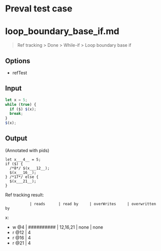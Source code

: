 # Preval test case

# loop_boundary_base_if.md

> Ref tracking > Done > While-if > Loop boundary base if

## Options

- refTest

## Input

`````js filename=intro
let x = 5;
while (true) { 
  if ($) $(x);
  break;
}
$(x);
`````

## Output

(Annotated with pids)

`````filename=intro
let x___4__ = 5;
if ($) {
  /*8*/ $(x___12__);
  $(x___16__);
} /*17*/ else {
  $(x___21__);
}
`````

Ref tracking result:

               | reads      | read by     | overWrites     | overwritten by
x:
  - w @4       | ########## | 12,16,21    | none           | none
  - r @12      | 4
  - r @16      | 4
  - r @21      | 4
